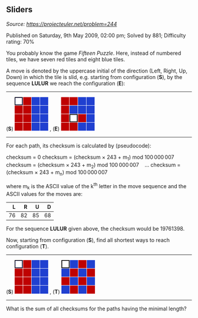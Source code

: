 Sliders
-------

*Source: https://projecteuler.net/problem=244*

Published on Saturday, 9th May 2009, 02:00 pm; Solved by 881; Difficulty
rating: 70%

You probably know the game *Fifteen Puzzle*. Here, instead of numbered
tiles, we have seven red tiles and eight blue tiles.

A move is denoted by the uppercase initial of the direction (Left,
Right, Up, Down) in which the tile is slid, e.g. starting from
configuration (**S**), by the sequence **LULUR** we reach the
configuration (**E**):

  ------------------ ------------------ ------------------ ------------------
  (**S**)
  ![img/p244_start.gif](img/p244_start.gif)
  , (**E**)
  ![img/p244_example.gif](img/p244_example.gif)
  ------------------ ------------------ ------------------ ------------------

For each path, its checksum is calculated by (pseudocode):

checksum = 0
 checksum = (checksum × 243 + m<sub>1</sub>) mod 100 000 007
 checksum = (checksum × 243 + m<sub>2</sub>) mod 100 000 007
    …
 checksum = (checksum × 243 + m<sub>n</sub>) mod 100 000 007

where m<sub>k</sub> is the ASCII value of the k<sup>th</sup> letter in the move sequence
and the ASCII values for the moves are:

|**L**|**R**|**U**|**D**|
|--:|--:|--:|--:|
|76|82|85|68|

For the sequence **LULUR** given above, the checksum would be 19761398.

Now, starting from configuration (**S**), find all shortest ways to
reach configuration (**T**).

  ------------------ ------------------ ------------------ ------------------
  (**S**)
  ![img/p244_start.gif](img/p244_start.gif)
  , (**T**)
  ![img/p244_target.gif](img/p244_target.gif)
  ------------------ ------------------ ------------------ ------------------

What is the sum of all checksums for the paths having the minimal
length?

